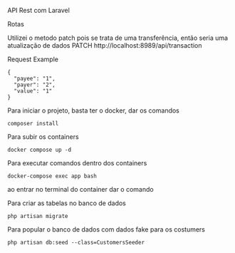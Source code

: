API Rest com Laravel

Rotas

Utilizei o metodo patch pois se trata de uma transferência, então seria uma atualização de dados
PATCH http://localhost:8989/api/transaction

Request Example
```
{  
  "payee": "1",
  "payer": "2",
  "value": "1"
}
```
Para iniciar o projeto, basta ter o docker, dar os comandos
```
composer install
```
Para subir os containers
```
docker compose up -d
```
Para executar comandos dentro dos containers
```
docker-compose exec app bash
```

ao entrar no terminal do container dar o comando

Para criar as tabelas no banco de dados
```
php artisan migrate
```

Para popular o banco de dados com dados fake para os costumers
```
php artisan db:seed --class=CustomersSeeder
```
